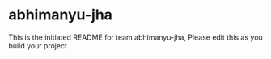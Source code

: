 # abhimanyu-jha
This is the initiated README for team abhimanyu-jha, Please edit this as you build your project
